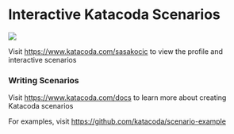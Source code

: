 # Interactive Katacoda Scenarios

[![](http://shields.katacoda.com/katacoda/sasakocic/count.svg)](https://www.katacoda.com/sasakocic "Get your profile on Katacoda.com")

Visit https://www.katacoda.com/sasakocic to view the profile and interactive scenarios

### Writing Scenarios
Visit https://www.katacoda.com/docs to learn more about creating Katacoda scenarios

For examples, visit https://github.com/katacoda/scenario-example
